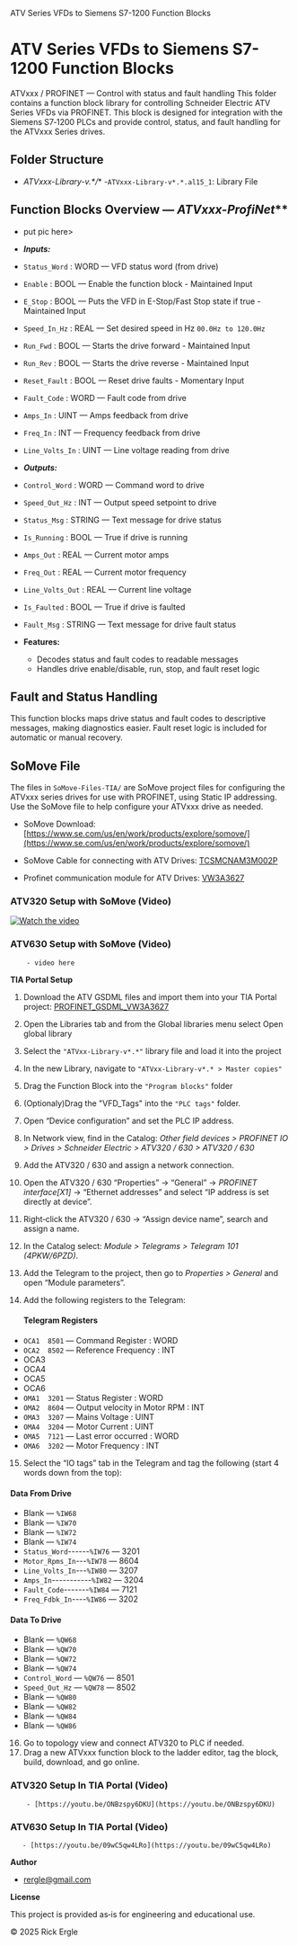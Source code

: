 ATV Series VFDs to Siemens S7-1200 Function Blocks
      
# ATV Series VFDs to Siemens S7-1200 Function Blocks

  ATVxxx / PROFINET — Control with status and fault handling 
  This folder contains a function block library for controlling Schneider Electric ATV Series VFDs via PROFINET.
  This block is designed for integration with the Siemens S7‑1200 PLCs and provide control, status, and
  fault handling for the ATVxxx Series drives.

    
## Folder Structure
- **ATVxxx-Library-v*.*/**
               -`ATVxxx-Library-v*.*.al15_1`: Library File
            
   
## Function Blocks Overview — *ATVxxx-ProfiNet***
- put pic here>
         
- ***Inputs:***        
- `Status_Word` : WORD — VFD status word (from drive)        
- `Enable` : BOOL — Enable the function block - Maintained Input       
- `E_Stop` : BOOL — Puts the VFD in E-Stop/Fast Stop state if true - Maintained Input        
- `Speed_In_Hz` : REAL — Set desired speed in Hz `00.0Hz to 120.0Hz`        
- `Run_Fwd` : BOOL — Starts the drive forward - Maintained Input         
- `Run_Rev` : BOOL — Starts the drive reverse - Maintained Input        
- `Reset_Fault` : BOOL — Reset drive faults - Momentary Input        
- `Fault_Code` : WORD — Fault code from drive       
- `Amps_In` : UINT — Amps feedback from drive        
- `Freq_In` : INT — Frequency feedback from drive       
- `Line_Volts_In` : UINT — Line voltage reading from drive


- ***Outputs:***       
- `Control_Word` : WORD — Command word to drive        
- `Speed_Out_Hz` : INT — Output speed setpoint to drive         
- `Status_Msg` : STRING — Text message for drive status         
- `Is_Running` : BOOL — True if drive is running         
- `Amps_Out` : REAL — Current motor amps        
- `Freq_Out` : REAL — Current motor frequency        
- `Line_Volts_Out` : REAL — Current line voltage        
- `Is_Faulted` : BOOL — True if drive is faulted         
- `Fault_Msg` : STRING — Text message for drive fault status
          

          
- **Features:**

  - Decodes status and fault codes to readable messages
  - Handles drive enable/disable, run, stop, and fault reset logic

## Fault and Status Handling

This function blocks maps drive status and fault codes to descriptive messages, making 
diagnostics easier. Fault reset logic is included for automatic or manual recovery.

## SoMove File

The files in `SoMove-Files-TIA/` are SoMove project files for configuring the ATVxxx 
series drives for use with PROFINET, using Static IP addressing.
Use the SoMove file to help configure your ATVxxx drive as needed.
          
- SoMove Download: [https://www.se.com/us/en/work/products/explore/somove/](https://www.se.com/us/en/work/products/explore/somove/)
          
- SoMove Cable for connecting with ATV Drives: [TCSMCNAM3M002P](https://www.se.com/us/en/product/TCSMCNAM3M002P/connection-cable-usb-to-rj45-tesys-t-for-connection-between-pc-and-drive/)
          
- Profinet communication module for ATV Drives: [VW3A3627](https://www.se.com/us/en/product/VW3A3627/communication-module-profinet-altivar-100mbits-2-x-rj45-connectors/)
        

        
### ATV320 Setup with SoMove (Video)
[![Watch the video](https://img.youtube.com/vi/mkD6EqSgX54/0.jpg)](https://youtu.be/mkD6EqSgX54)
 
         
### ATV630 Setup with SoMove (Video)

        - video here

       
**TIA Portal Setup**

1. Download the ATV GSDML files and import them into your TIA Portal project: [PROFINET_GSDML_VW3A3627](https://www.se.com/in/en/download/document/PROFINET_GSDML_VW3A3627/)
2. Open the Libraries tab and from the Global libraries menu select Open global library
3. Select the `"ATVxx-Library-v*.*"` library file and load it into the project
4. In the new Library, navigate to `"ATVxx-Library-v*.* > Master copies"`
5. Drag the Function Block into the `"Program blocks"` folder
6. (Optionaly)Drag the "VFD_Tags" into the `"PLC tags"` folder.
7. Open “Device configuration” and set the PLC IP address.
8. In Network view, find in the Catalog:
              *Other field devices > PROFINET IO > Drives > Schneider Electric > ATV320 / 630 > ATV320 / 630*
9. Add the ATV320 / 630 and assign a network connection.
10. Open the ATV320 / 630 “Properties” → “General” → *PROFINET interface[X1]* → “Ethernet addresses” and select “IP address is set directly at device”.
11. Right‑click the ATV320 / 630 → “Assign device name”, search and assign a name.
12. In the Catalog select: *Module > Telegrams > Telegram 101 (4PKW/6PZD)*.
13. Add the Telegram to the project, then go to *Properties > General* and open “Module parameters”.
14. Add the following registers to the Telegram:
            
    #### Telegram Registers          
- `OCA1  8501` — Command Register : WORD              
- `OCA2  8502` — Reference Frequency : INT            
- OCA3
- OCA4
- OCA5
- OCA6             
- `OMA1  3201` — Status Register : WORD            
- `OMA2  8604` — Output velocity in Motor RPM : INT            
- `OMA3  3207` — Mains Voltage : UINT            
- `OMA4  3204` — Motor Current : UINT            
- `OMA5  7121` — Last error occurred : WORD           
- `OMA6  3202` — Motor Frequency : INT

15. Select the “IO tags” tab in the Telegram and tag the following (start 4 words down from the top):

#### Data From Drive            
- Blank — `%IW68`         
- Blank — `%IW70`        
- Blank — `%IW72`
- Blank — `%IW74`           
- `Status_Word`------`%IW76` — 3201          
- `Motor_Rpms_In`---`%IW78` — 8604          
- `Line_Volts_In`---`%IW80` — 3207          
- `Amps_In`-----------`%IW82` — 3204            
- `Fault_Code`-------`%IW84` — 7121            
- `Freq_Fdbk_In`----`%IW86` — 3202
             
#### Data To Drive            
- Blank — `%QW68`         
- Blank — `%QW70`          
- Blank — `%QW72`           
- Blank — `%QW74`            
- `Control_Word` — `%QW76` — 8501            
- `Speed_Out_Hz` — `%QW78` — 8502            
- Blank — `%QW80`            
- Blank — `%QW82`            
- Blank — `%QW84`            
- Blank — `%QW86`
          

        

        
16. Go to topology view and connect ATV320 to PLC if needed.
17. Drag a new ATVxxx function block to the ladder editor, tag the block, build, download, and go online.

        
### ATV320 Setup In TIA Portal (Video)

        - [https://youtu.be/ONBzspy6DKU](https://youtu.be/ONBzspy6DKU)

  
### ATV630 Setup In TIA Portal (Video)

       - [https://youtu.be/09wC5qw4LRo](https://youtu.be/09wC5qw4LRo)

    
**Author**

- [rergle@gmail.com](mailto:rergle@gmail.com)

    
**License**

This project is provided as‑is for engineering and educational use.

  

  © 2025 Rick Ergle
